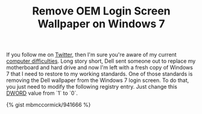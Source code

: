 ﻿---
layout: post
title: "Remove OEM Login Screen Wallpaper on Windows 7"
---

If you follow me on [Twitter](http://twitter.com/mbmccormick), then I'm sure you're aware of my current [computer difficulties](http://twitter.com/mbmccormick/status/58600614942355456). Long story short, Dell sent someone out to replace my motherboard and hard drive and now I'm left with a fresh copy of Windows 7 that I need to restore to my working standards. One of those standards is removing the Dell wallpaper from the Windows 7 login screen. To do that, you just need to modify the following registry entry. Just change this [DWORD](http://en.wikipedia.org/wiki/Word_(computer_architecture)) value from `1` to `0`.

{% gist mbmccormick/941666 %}
